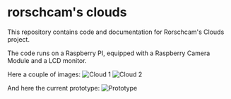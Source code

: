 # rorschcam's clouds

This repository contains code and documentation for Rorschcam's Clouds project.

The code runs on a Raspberry PI, equipped with a Raspberry Camera Module
and a LCD monitor.

Here a couple of images:
![Cloud 1](https://cloud.githubusercontent.com/assets/3471396/6460614/e6e5edfa-c198-11e4-8c0a-89975eb8e532.jpg "Cloud 1")
![Cloud 2](https://cloud.githubusercontent.com/assets/3471396/6460611/e4dd6d44-c198-11e4-9827-afe999f8b9e4.jpg "Cloud 2")

And here the current prototype:
![Prototype](https://cloud.githubusercontent.com/assets/3471396/6460561/6f2df852-c198-11e4-8fa9-9cec9e29abd0.jpg "Prototype")
